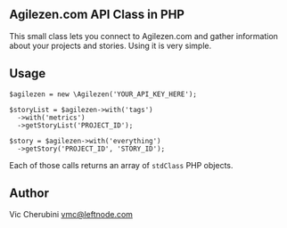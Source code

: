 ## Agilezen.com API Class in PHP
This small class lets you connect to Agilezen.com and gather information about your projects and stories. Using it is very simple.

## Usage
    $agilezen = new \Agilezen('YOUR_API_KEY_HERE');
  
    $storyList = $agilezen->with('tags')
      ->with('metrics')
      ->getStoryList('PROJECT_ID');

    $story = $agilezen->with('everything')
      ->getStory('PROJECT_ID', 'STORY_ID');

Each of those calls returns an array of `stdClass` PHP objects.

## Author
Vic Cherubini <vmc@leftnode.com>